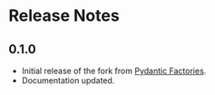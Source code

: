 # Release Notes

## 0.1.0

* Initial release of the fork from [Pydantic Factories][pydantic_factories].
* Documentation updated.


[tarsil]: https://github.com/tarsil
[pydantic_factories]: https://github.com/litestar-org/pydantic-factories
[polyfactory]: https://pypi.org/project/polyfactory/
